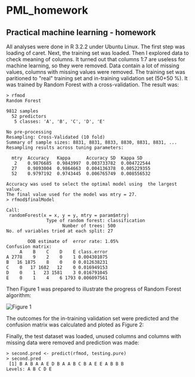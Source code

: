 # PML_homework
## Practical machine learning - homework

All analyses were done in R 3.2.2 under Ubuntu Linux. The first step was loading of caret. Next, the training set was loaded. Then I explored data to check meaning of columns. It turned out that columns 1:7 are useless for machine learning, so they were removed. Data contain a lot of missing values, columns with missing values were removed. The training set was paritioned to "real" training set and in-training validation set (50+50 %). It was trained by Random Forest with a cross-validation. The result was:

```{R}
> rfmod
Random Forest 

9812 samples
  52 predictors
   5 classes: 'A', 'B', 'C', 'D', 'E' 

No pre-processing
Resampling: Cross-Validated (10 fold) 
Summary of sample sizes: 8831, 8831, 8833, 8830, 8831, 8831, ... 
Resampling results across tuning parameters:

  mtry  Accuracy   Kappa      Accuracy SD  Kappa SD   
   2    0.9876685  0.9843997  0.003733782  0.004722544
  27    0.9893004  0.9864663  0.004136378  0.005229355
  52    0.9797192  0.9743445  0.006765749  0.008556532

Accuracy was used to select the optimal model using  the largest value.
The final value used for the model was mtry = 27. 
> rfmod$finalModel

Call:
 randomForest(x = x, y = y, mtry = param$mtry) 
               Type of random forest: classification
                     Number of trees: 500
No. of variables tried at each split: 27

        OOB estimate of  error rate: 1.05%
Confusion matrix:
     A    B    C    D    E class.error
A 2778    9    2    0    1 0.004301075
B   16 1875    8    0    0 0.012638231
C    0   17 1682   12    0 0.016949153
D    0    1   23 1581    3 0.016791045
E    0    1    4    6 1793 0.006097561
```

Then Figure 1 was prepared to illustrate the progress of Random Forest algorithm:

![Figure 1](https://cloud.githubusercontent.com/assets/8507616/10480659/bb6f5a10-726b-11e5-82dc-956b899b2da5.png)

The outcomes for the in-training validation set were predicted and the confusion matrix was calculated and ploted as Figure 2:

Finally, the test dataset was loaded, unused columns and columns with missing data were removed and prediction was made:

```{R}
> second.pred <- predict(rfmod, testing.pure)
> second.pred
 [1] B A B A A E D B A A B C B A E E A B B B
Levels: A B C D E
```
